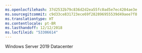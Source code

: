 ```yaml
---
ms.openlocfilehash: 37d2532b79c836d2d2ea55fc0ad5e7ec4204ae3e
ms.sourcegitcommit: c9d33ce831723ece69f282896955539d49aee7f8
ms.translationtype: HT
ms.contentlocale: pt-BR
ms.lasthandoff: 12/12/2018
ms.locfileid: "53306614"
---
```

Windows Server 2019 Datacenter
